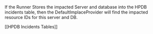 
If the Runner Stores the impacted Server and database into the HPDB incidents table, then the DefaultImplaceProvider will find the impacted resource IDs for this server and DB.


[[HPDB Incidents Tables]]

